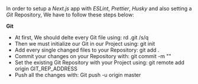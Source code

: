 In order to setup a *Next.js* app with *ESLint*, *Prettier*, *Husky* and also setting a *Git* Repository, We have to follow these steps below:

<strong>Git</strong>

- At first, We should delte every Git file using: rd .git /s/q
- Then we must initialize our Git in our Project using: git init
- Add every single changed files to your Repository: git add .
- Commit your changes on your Repository with: git commit -m ""
- Set the existing Git Repository with your Project using: git remote add origin GIT_REP_ADDRESS
- Push all the changes with: Git push -u origin master
